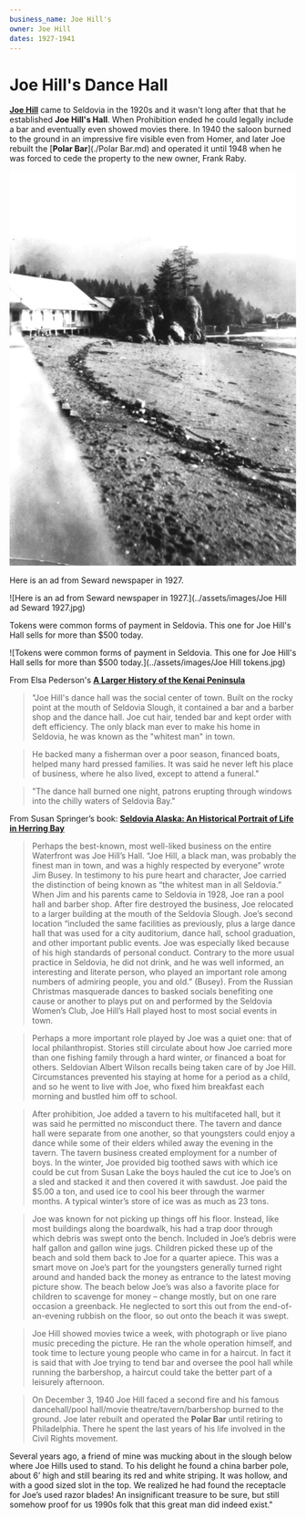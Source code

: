 ```yaml
---
business_name: Joe Hill's 
owner: Joe Hill
dates: 1927-1941
---
```


# **Joe Hill's Dance Hall**

[**Joe Hill**](../_people/Hill_Joe.md) came to Seldovia in the 1920s and it wasn't long after that that he established **Joe Hill's Hall**. When Prohibition ended he could legally include a bar and eventually even showed movies there. In 1940 the saloon burned to the ground in an impressive fire visible even from Homer, and later Joe rebuilt the [**Polar Bar**](./Polar Bar.md) and operated it until 1948 when he was forced to cede the property to the new owner, Frank Raby.


![Joe Hill's Bar was at the end of Main Street near the entrance to the Slough.The Cannery at Schooner Beach is on the far right.](../assets/JoeHills.jpg)

Here is an ad from Seward newspaper in 1927.

![Here is an ad from Seward newspaper in 1927.](../assets/images/Joe Hill ad Seward 1927.jpg)

Tokens were common forms of payment in Seldovia. This one for Joe Hill's Hall sells for more than $500 today.

![Tokens were common forms of payment in Seldovia. This one for Joe Hill's Hall sells for more than $500 today.](../assets/images/Joe Hill tokens.jpg)

From Elsa Pederson's [**A Larger History of the Kenai Peninsula**](../_resources/books.md) 

> "Joe Hill's dance hall was the social center of town. Built on the rocky point at the mouth of Seldovia Slough, it contained a bar and a barber shop and the dance hall. Joe cut hair, tended bar and kept order with deft efficiency. The only black man ever to make his home in Seldovia, he was known as the "whitest man" in town. 

> He backed many a fisherman over a poor season, financed boats, helped many hard pressed families. It was said he never left his place of business, where he also lived, except to attend a funeral." 

> "The dance hall burned one night, patrons erupting through windows into the chilly waters of Seldovia Bay."  

From Susan Springer’s book: [**Seldovia Alaska: An Historical Portrait of Life in Herring Bay**](../_resources/books.md) 

> Perhaps the best-known, most well-liked business on the entire Waterfront was Joe Hill’s Hall.  “Joe Hill, a black man, was probably the finest man in town, and was a highly respected by everyone”  wrote Jim Busey.  In testimony to his pure heart and character, Joe carried the distinction of being known as “the whitest man in all Seldovia.”
When Jim and his parents came to Seldovia in 1928, Joe ran a pool hall and barber shop.  After fire destroyed the business, Joe relocated to a larger building at the mouth of the Seldovia Slough.  Joe’s second location “included the same facilities as previously, plus a large dance hall that was used for a city auditorium, dance hall, school graduation, and other important public events.  Joe was especially liked because of his high standards of personal conduct.  Contrary to the more usual practice in Seldovia, he did not drink, and he was well informed, an interesting and literate person, who played an important role among numbers of admiring people, you and old.” (Busey). From the Russian Christmas masquerade dances to basked socials benefiting one cause or another to plays put on and performed by the Seldovia Women’s Club, Joe Hill’s Hall played host to most social events in town.

> Perhaps a more important role played by Joe was a quiet one: that of local philanthropist.  Stories still circulate about how Joe carried more than one fishing family through a hard winter, or financed a boat for others.  Seldovian Albert Wilson recalls being taken care of by Joe Hill.  Circumstances prevented his staying at home for a period as a child, and so he went to live with Joe, who fixed him breakfast each morning and bustled him off to school.

> After prohibition, Joe added a tavern to his multifaceted hall, but it was said he permitted no misconduct there.  The tavern and dance hall were separate from one another, so that youngsters could enjoy a dance while some of their elders whiled away the evening in the tavern.  The tavern business created employment for a number of boys.  In the winter, Joe provided big toothed saws with which ice could be cut from Susan Lake the boys hauled the cut ice to Joe’s on a sled and stacked it and then covered it with sawdust.  Joe paid the $5.00 a ton, and used ice to cool his beer through the warmer months.  A typical winter’s store of ice was as much as 23 tons.

> Joe was known for not picking up things off his floor.  Instead, like most buildings along the boardwalk, his had a trap door through which debris was swept onto the bench.  Included in Joe’s debris were half gallon and gallon wine jugs.  Children picked these up of the beach and sold them back to Joe for a quarter apiece.  This was a smart move on Joe’s part for the youngsters generally turned right around and handed back the money as entrance to the latest moving picture show.  The beach below Joe’s was also a favorite place for children to scavenge for money – change mostly, but on one rare occasion a greenback.  He neglected to sort this out from the end-of-an-evening rubbish on the floor, so out onto the beach it was swept.

> Joe Hill showed movies twice a week, with photograph or live piano music preceding the picture.  He ran the whole operation himself, and took time to lecture young people who came in for a haircut.  In fact it is said that with Joe trying to tend bar and oversee the pool hall while running the barbershop, a haircut could take the better part of a leisurely afternoon.

> On December 3, 1940 Joe Hill faced a second fire and his famous dancehall/pool hall/movie theatre/tavern/barbershop burned to the ground.  Joe later rebuilt and operated the **Polar Bar** until retiring to Philadelphia.  There he spent the last years of his life involved in the Civil Rights movement.
> 
Several years ago, a friend of mine was mucking about in the slough below where Joe Hills used to stand.  To his delight he found a china barber pole, about 6’ high and still bearing its red and white striping.  It was hollow, and with a good sized slot in the top.  We realized he had found the receptacle for Joe’s used razor blades!  An insignificant treasure to be sure, but still somehow proof for us 1990s folk that this great man did indeed exist."


